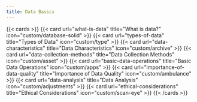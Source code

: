 ```yaml
---
title: Data Basics
---
```




{{< cards >}}
  {{< card url="what-is-data" title="What is data?" icon="custom/database-solid" >}}
  {{< card url="types-of-data" title="Types of Data" icon="custom/type" >}}
  {{< card url="data-characteristics" title="Data Characteristics" icon="custom/archive" >}}
  {{< card url="data-collection-methods" title="Data Collection Methods" icon="custom/asset" >}}
  {{< card url="basic-data-operations" title="Basic Data Operations" icon="custom/apps" >}}
  {{< card url="importance-of-data-quality" title="Importance of Data Quality" icon="custom/ambulance" >}}
    {{< card url="data-analysis" title="Data Analysis" icon="custom/adjustments" >}}
  {{< card url="ethical-considerations" title="Ethical Considerations" icon="custom/scan-eye" >}}
{{< /cards >}}